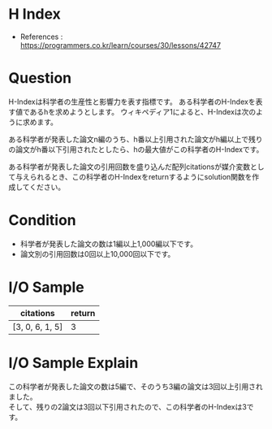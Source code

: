 # H Index
- References : https://programmers.co.kr/learn/courses/30/lessons/42747

# Question
H-Indexは科学者の生産性と影響力を表す指標です。 ある科学者のH-Indexを表す値であるhを求めようとします。 ウィキペディア1によると、H-Indexは次のように求めます。

ある科学者が発表した論文n編のうち、h番以上引用された論文がh編以上で残りの論文がh番以下引用されたとしたら、hの最大値がこの科学者のH-Indexです。

ある科学者が発表した論文の引用回数を盛り込んだ配列citationsが媒介変数として与えられるとき、この科学者のH-Indexをreturnするようにsolution関数を作成してください。

# Condition
- 科学者が発表した論文の数は1編以上1,000編以下です。
- 論文別の引用回数は0回以上10,000回以下です。

# I/O Sample
|citations|return|
|---|---|
|[3, 0, 6, 1, 5]|3|

# I/O Sample Explain
この科学者が発表した論文の数は5編で、そのうち3編の論文は3回以上引用されました。<br>
そして、残りの2論文は3回以下引用されたので、この科学者のH-Indexは3です。

<br>